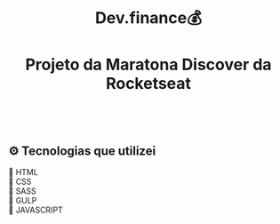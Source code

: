  <h1 align="center"> Dev.finance💰<h1>


 <p align="center"> Projeto da Maratona Discover da Rocketseat</p>
 <br>


 <h2> ⚙️ Tecnologias que utilizei </h2>
 <p> 
 📌 HTML <br>
 📌 CSS <br>
 📌 SASS <br>
 📌 GULP <br>
 📌 JAVASCRIPT <br>
 </p>

 